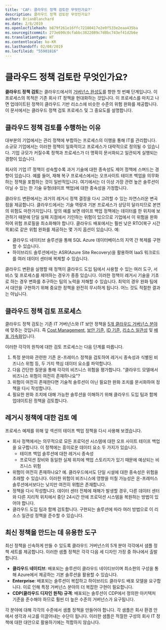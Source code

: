 ```yaml
---
title: 'CAF: 클라우드 정책 검토란 무엇인가요?'
description: 클라우드 정책 검토란 무엇인가요?
author: BrianBlanchard
ms.date: 2/8/2019
ms.openlocfilehash: b879f261e16ffc72180417e2e0f533e2eaa435ba
ms.sourcegitcommit: 273e690c0cfabbc3822089c7d8bc743ef41d2b6e
ms.translationtype: HT
ms.contentlocale: ko-KR
ms.lasthandoff: 02/08/2019
ms.locfileid: "55901816"
---
```

<!-- markdownlint-disable MD026 -->

# <a name="what-is-a-cloud-policy-review"></a>클라우드 정책 검토란 무엇인가요?

**클라우드 정책 검토**는 클라우드에서의 [거버넌스 완성도](../overview.md)를 향한 첫 번째 단계입니다. 이 프로세스의 목적은 기존 회사 IT 정책을 현대화하는 것입니다. 이 프로세스를 마치고 나면 업데이트된 정책이 클라우드 기반 리소스에 비슷한 수준의 위험 완화를 제공합니다. 이 문서에서는 클라우드 정책 검토 프로세스 및 그 중요도를 설명합니다.

## <a name="why-perform-a-cloud-policy-review"></a>클라우드 정책 검토를 수행하는 이유

대부분의 기업에서는 관리 정책에 부합하는 프로세스의 이행을 통해 IT를 관리합니다. 소규모 기업에서는 이러한 정책이 일화적이고 프로세스가 대략적으로 정의될 수 있습니다. 기업 규모가 커질수록 정책과 프로세스가 더 명확히 문서화되고 일관되게 실행되는 경향이 있습니다.

회사의 기업 IT 정책이 성숙할수록 과거 기술에 대한 종속성도 제어 정책에 스며드는 경향이 있습니다. 예를 들어, 재해 복구 프로세스에서는 오프사이트 테이프 백업을 의무화하는 정책을 포함하는 것이 일반적입니다. 여기에서는 더 이상 가장 관련 높은 솔루션이 아닐 수 있는 한 기술 유형(테이프 백업)에 대한 종속성을 가정합니다.

클라우드 변환에서는 과거의 레거시 정책 결정을 다시 고려할 수 있는 자연스러운 변곡점을 제공합니다. 클라우드에서는 기술 역량과 기본 프로세스가 상당히 달라지므로 본연의 위험도 마찬가지입니다. 앞의 예를 보면 테이프 백업 정책에는 데이터를 한 위치에 보관하기 때문에 단일 실패 지점에서 기인하는 위험이 있으므로 기업에서 이 위험을 완화하여 위험 프로필을 최소화해야 합니다. 클라우드 배포에서는 훨씬 낮은 RTO(복구 시간 목표)로 같은 위험 완화를 제공하는 몇 가지 옵션이 있습니다. 예:

- 클라우드 네이티브 솔루션을 통해 SQL Azure 데이터베이스의 지역 간 복제를 구현할 수 있습니다.
- 하이브리드 솔루션에서는 ASR(Azure Site Recovery)을 활용하여 IaaS 워크로드를 여러 데이터 센터에 복제할 수 있습니다.

클라우드 변환을 실행할 때 정책이 클라우드 도입 팀에서 사용할 수 있는 여러 도구, 서비스 및 프로세스를 제어하는 경우가 종종 있습니다. 이러한 정책이 레거시 기술을 기초로 하는 경우 변화를 추구하는 팀의 노력을 저해할 수 있습니다. 최악의 경우 완화 팀에서 대안을 구현하기 위해 중요한 정책을 완전히 무시하게 됩니다. 어느 것도 적절한 결과는 아닙니다.

## <a name="the-cloud-policy-review-process"></a>클라우드 정책 검토 프로세스

클라우드 정책 검토는 기존 IT 거버넌스와 IT 보안 정책을 [5개 클라우드 거버넌스 분야](../overview.md)에 맞추는 것입니다. 즉 [Cost Management](../cost-management/overview.md), [보안 기준](../security-baseline/overview.md), [ID 기준](../identity-baseline/overview.md), [리소스 일관성](../resource-consistency/overview.md) 및 [배포 가속화](../deployment-acceleration/overview.md)입니다.

이러한 각각의 원칙에 대한 검토 프로세스는 다음 단계를 따릅니다.

1. 특정 분야와 관련한 기존 온-프레미스 정책을 검토하여 레거시 종속성과 식별된 비즈니스 위험 등, 두 가지 핵심 데이터 요소를 파악합니다.
2. 다음 간단한 질문을 통해 각각의 비즈니스 위험을 평가합니다. "클라우드 모델에서 비즈니스 위험이 여전히 존재하나요"?
3. 위험이 여전히 존재한다면 기술적 솔루션이 아닌 필요한 완화 조치를 문서화하여 정책을 다시 작성합니다.
4. 필요한 완화 조치에 대해 가능한 솔루션을 이해하기 위해 클라우드 도입 팀과 함께 업데이트된 정책을 검토합니다.

## <a name="example-of-a-policy-review-for-a-legacy-policy"></a>레거시 정책에 대한 검토 예

프로세스 예제를 위해 앞 섹션의 테이프 백업 정책을 다시 사용해 보겠습니다.

- 회사 정책에서는 의무적으로 모든 프로덕션 시스템에 대한 오프 사이트 테이프 백업을 요구합니다. 이 정책에는 흥미로운 데이터 요소 두 가지가 있습니다.
  - 테이프 백업 솔루션에 대한 레거시 종속성
  - 프로덕션 장비와 동일한 실제 위치에 백업 스토리지가 있기 때문에 예상되는 비즈니스 위험
- 위험이 여전히 존재하나요? 예. 클라우드에서도 단일 시설에 대한 종속성은 위험을 초래할 수 있습니다. 이러한 위험이 비즈니스에 영향을 미칠 가능성은 온-프레미스 솔루션에서보다는 낮지만 여전히 위험은 존재합니다.
- 정책을 다시 작성합니다. 데이터 센터 전체에 재해가 발생할 경우, 다른 데이터 센터와 다른 지리적 위치에서 중단 24시간 안에 프로덕션 시스템을 복원하는 방법이 있어야 합니다.
- 클라우드 도입 팀과 함께 검토합니다. 구현되는 솔루션에 따라 여러 방법으로 이 리소스 일관성 정책을 준수할 수 있습니다.

## <a name="tools-to-help-create-modern-policies"></a>최신 정책을 만드는 데 유용한 도구

최신 정책을 신속하게 만들 수 있도록 클라우드 거버넌스의 5개 분야 각각에서 샘플 정책 세트를 제공합니다. 이러한 샘플 정책은 각각 다음 세 디자인 가정 중 하나에서 출발합니다.

- **클라우드 네이티브**: 배포되는 솔루션이 클라우드 네이티브이며 최소한의 구성을 통해 Azure에서 제공하는 기본 솔루션을 활용할 수 있습니다.
- **Enterprise**: 배포되는 솔루션이 복잡하고 하이브리드 클라우드 배포 모델을 요구합니다. 이로 인해 특정 거버넌스 분야의 더 복잡한 구현이 필요합니다.
- **CDP(클라우드 디자인 원칙) 규격**: 배포되는 솔루션이 CDP에서 정의한 아키텍처 기준을 준수해야 하므로 훨씬 더 높은 수준의 거버넌스가 요구됩니다.  

각 분야에 대해 각각의 수준에서 샘플 정책을 만들어야 합니다. 각 샘플은 회사 환경 안에서 생각과 사고를 이끌어내는 수단이 됩니다. 이러한 샘플은 적절한 구성의 회사 IT 정책에 대한 대안으로 활용하기에는 적합하지 않습니다.
